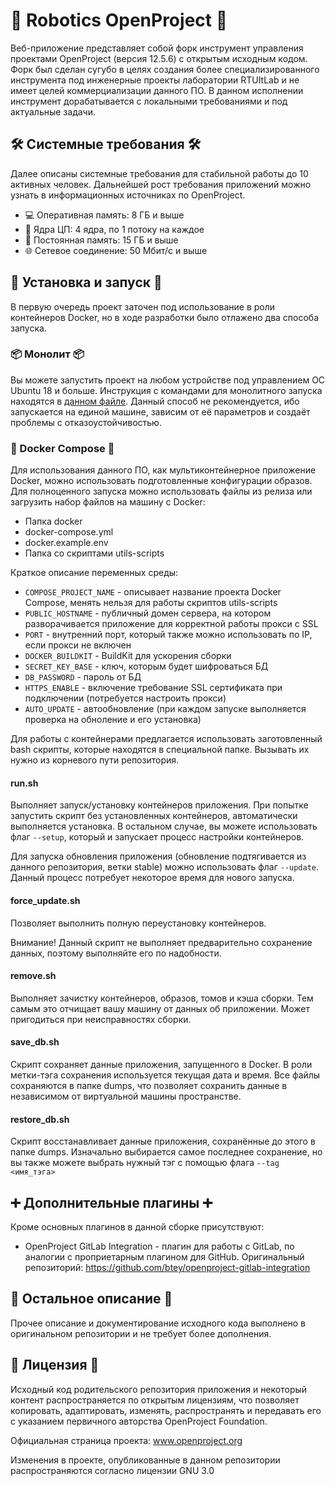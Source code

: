 # 🤖 Robotics OpenProject 🤖

Веб-приложение представляет собой форк инструмент управления проектами OpenProject (версия 12.5.6) с открытым исходным кодом.
Форк был сделан сугубо в целях создания более специализированного инструмента под инженерные проекты лаборатории RTUItLab и не имеет целей коммерциализации данного ПО.
В данном исполнении инструмент дорабатывается с локальными требованиями и под актуальные задачи.

## 🛠️ Системные требования 🛠️

Далее описаны системные требования для стабильной работы до 10 активных человек.
Дальнейшей рост требования приложений можно узнать в информационных источниках по OpenProject.

- 💻 Оперативная память: 8 ГБ и выше
- 🔄 Ядра ЦП: 4 ядра, по 1 потоку на каждое
- 💽 Постоянная память: 15 ГБ и выше
- 🌐 Сетевое соединение: 50 Мбит/с и выше

## 🔧 Установка и запуск 🔧

В первую очередь проект заточен под использование в роли контейнеров Docker, но в ходе разработки было отлажено два способа запуска.

### 📦 Монолит 📦

Вы можете запустить проект на любом устройстве под управлением ОС Ubuntu 18 и больше.
Инструкция с командами для монолитного запуска находятся в [данном файле](utils-scripts/run_example.sh).
Данный способ не рекомендуется, ибо запускается на единой машине, зависим от её параметров и создаёт проблемы с отказоустойчивостью.

### 🐳 Docker Compose 🐳

Для использования данного ПО, как мультиконтейнерное приложение Docker, можно использовать подготовленные конфигурации образов.
Для полноценного запуска можно использовать файлы из релиза или загрузить набор файлов на машину с Docker:
- Папка docker
- docker-compose.yml
- docker.example.env
- Папка со скриптами utils-scripts

Краткое описание переменных среды:
- `COMPOSE_PROJECT_NAME` - описывает название проекта Docker Compose, менять нельзя для работы скриптов utils-scripts
- `PUBLIC_HOSTNAME` - публичный домен сервера, на котором разворачивается приложение для корректной работы прокси с SSL
- `PORT` - внутренний порт, который также можно использовать по IP, если прокси не включен
- `DOCKER_BUILDKIT` - BuildKit для ускорения сборки
- `SECRET_KEY_BASE` - ключ, которым будет шифроваться БД
- `DB_PASSWORD` - пароль от БД
- `HTTPS_ENABLE` - включение требование SSL сертификата при подключении (потребуется настроить прокси)
- `AUTO_UPDATE` - автообновление (при каждом запуске выполняется проверка на обноление и его установка)

Для работы с контейнерами предлагается использовать заготовленный bash скрипты, которые находятся в специальной папке.
Вызывать их нужно из корневого пути репозитория.

#### run.sh

Выполняет запуск/установку контейнеров приложения.
При попытке запустить скрипт без установленных контейнеров, автоматически выполняется установка.
В остальном случае, вы можете использовать флаг `--setup`, который и запускает процесс настройки контейнеров.

Для запуска обновления приложения (обновление подтягивается из данного репозитория, ветки stable) можно использовать флаг `--update`.
Данный процесс потребует некоторое время для нового запуска.

#### force_update.sh

Позволяет выполнить полную переустановку контейнеров.

Внимание! Данный скрипт не выполняет предварительно сохранение данных, поэтому выполняйте его по надобности.

#### remove.sh

Выполняет зачистку контейнеров, образов, томов и кэша сборки.
Тем самым это отчищает вашу машину от данных об приложении. Может пригодиться при неисправностях сборки.

#### save_db.sh

Скрипт сохраняет данные приложения, запущенного в Docker.
В роли метки-тэга сохранения используется текущая дата и время.
Все файлы сохраняются в папке dumps, что позволяет сохранить данные в независимом от виртуальной машины пространстве.

#### restore_db.sh

Скрипт восстанавливает данные приложения, сохранённые до этого в папке dumps.
Изначально выбирается самое последнее сохранение, но вы также можете выбрать нужный тэг с помощью флага `--tag <имя_тэга>`

## ➕ Дополнительные плагины ➕

Кроме основных плагинов в данной сборке присутствуют:
- OpenProject GitLab Integration - плагин для работы с GitLab, по аналогии с проприетарным плагином для GitHub.
Оригинальный репозиторий: https://github.com/btey/openproject-gitlab-integration

## 📖 Остальное описание 📖

Прочее описание и документирование исходного кода выполнено в оригинальном репозитории и не требует более дополнения.

## 📄 Лицензия 📄

Исходный код родительского репозитория приложения и некоторый контент распространяется по открытым лицензиям, что позволяет копировать, адаптировать, изменять, распространять и передавать его с указанием первичного авторства OpenProject Foundation.

Официальная страница проекта: www.openproject.org

Изменения в проекте, опубликованные в данном репозитории распространяются согласно лицензии GNU 3.0
